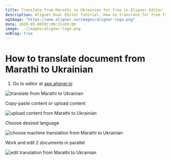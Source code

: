 ```yaml
---
title: Translate from Marathi to Ukrainian for free in Aligner Editor
description: Aligner Dual Editor Tutorial. How to translate for free from Marathi to Ukrainian. Aligner is multilingual document management platform. 
ogImage: "https://www.aligner.io/images/aligner-logo.png"
date: 2020-05-06T07:09:21+03:00
image: ../images/aligner-logo.png
onBlog: true
---
```


# How to translate document from Marathi to Ukrainian

1. Go to editor at [app.aligner.io](https://app.aligner.io "Aligner App web page")

![translate from Marathi to Ukrainian](../aligner-blank-editor.png "translate from Marathi to Ukrainian")

Copy-paste content or upload content

![upload content from Marathi to Ukrainian](../aligner-uploaded-document.png "upload content from Marathi to Ukrainian")

Choose desired language

![choose machine translation from Marathi to Ukrainian](../aligner-language-dropdown.png "choose machine translation from Marathi to Ukrainian")

Work and edit 2 documents in parallel

![edit translation from Marathi to Ukrainian](../aligner-double-sitded-editor.png "edit translation from Marathi to Ukrainian")

